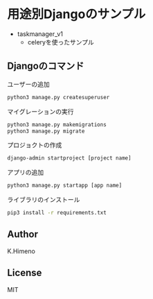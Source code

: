 # 用途別Djangoのサンプル

- taskmanager_v1
    - celeryを使ったサンプル

## Djangoのコマンド

ユーザーの追加

```bash
python3 manage.py createsuperuser
```

マイグレーションの実行

```bash
python3 manage.py makemigrations
python3 manage.py migrate
```


プロジョクトの作成

```bash
django-admin startproject [project name]
```

アプリの追加

```bash
python3 manage.py startapp [app name]
```

ライブラリのインストール

```bash
pip3 install -r requirements.txt
```

## Author

K.Himeno

## License

MIT



